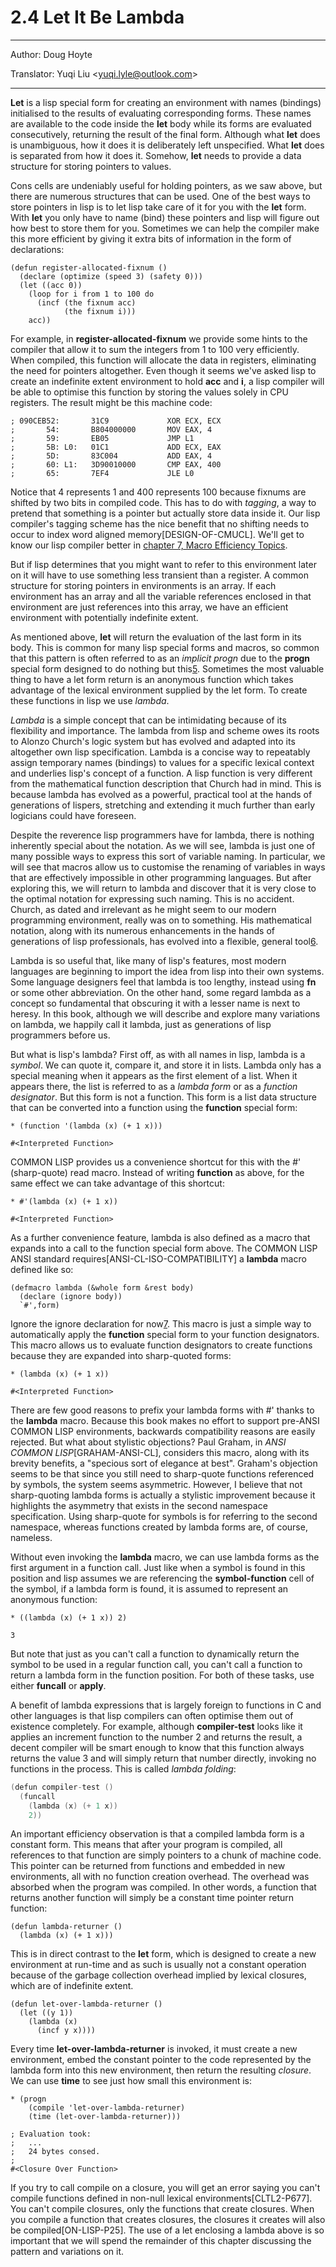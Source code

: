 # 2.4 Let It Be Lambda

---

Author: Doug Hoyte

Translator: Yuqi Liu <[yuqi.lyle@outlook.com](mailto:yuqi.lyle@outlook.com)>

---

**Let** is a lisp special form for creating an environment with names (bindings) initialised to the results of evaluating corresponding forms. These names are available to the code inside the **let** body while its forms are evaluated consecutively, returning the result of the final form. Although what **let** does is unambiguous, how it does it is deliberately left unspecified. What **let** does is separated from how it does it. Somehow, **let** needs to provide a data structure for storing pointers to values.


Cons cells are undeniably useful for holding pointers, as we saw above, but there are numerous structures that can be used. One of the best ways to store pointers in lisp is to let lisp take care of it for you with the **let** form. With **let** you only have to name (bind) these pointers and lisp will figure out how best to store them for you. Sometimes we can help the compiler make this more efficient by giving it extra bits of information in the form of declarations:
```
(defun register-allocated-fixnum ()
  (declare (optimize (speed 3) (safety 0)))
  (let ((acc 0))
    (loop for i from 1 to 100 do
      (incf (the fixnum acc)
            (the fixnum i)))
    acc))
```
For example, in **register-allocated-fixnum** we provide some hints to the compiler that allow it to sum the integers from 1 to 100 very efficiently. When compiled, this function will allocate the data in registers, eliminating the need for pointers altogether. Even though it seems we've asked lisp to create an indefinite extent environment to hold **acc** and **i**, a lisp compiler will be able to optimise this function by storing the values solely in CPU registers. The result might be this machine code:
```
; 090CEB52:       31C9             XOR ECX, ECX
;       54:       B804000000       MOV EAX, 4
;       59:       EB05             JMP L1
;       5B: L0:   01C1             ADD ECX, EAX
;       5D:       83C004           ADD EAX, 4
;       60: L1:   3D90010000       CMP EAX, 400
;       65:       7EF4             JLE L0
```
Notice that 4 represents 1 and 400 represents 100 because fixnums are shifted by two bits in compiled code. This has to do with _tagging_, a way to pretend that something is a pointer but actually store data inside it. Our lisp compiler's tagging scheme has the nice benefit that no shifting needs to occur to index word aligned memory[DESIGN-OF-CMUCL]. We'll get to know our lisp compiler better in [chapter 7, Macro Efficiency Topics](../Chapter07/index.rst).


But if lisp determines that you might want to refer to this environment later on it will have to use something less transient than a register. A common structure for storing pointers in environments is an array. If each environment has an array and all the variable references enclosed in that environment are just references into this array, we have an efficient environment with potentially indefinite extent.


As mentioned above, **let** will return the evaluation of the last form in its body. This is common for many lisp special forms and macros, so common that this pattern is often referred to as an _implicit progn_ due to the **progn** special form designed to do nothing but this[5](https://letoverlambda.com/index.cl/guest/chap2.html#). Sometimes the most valuable thing to have a let form return is an anonymous function which takes advantage of the lexical environment supplied by the let form. To create these functions in lisp we use _lambda_.


_Lambda_ is a simple concept that can be intimidating because of its flexibility and importance. The lambda from lisp and scheme owes its roots to Alonzo Church's logic system but has evolved and adapted into its altogether own lisp specification. Lambda is a concise way to repeatably assign temporary names (bindings) to values for a specific lexical context and underlies lisp's concept of a function. A lisp function is very different from the mathematical function description that Church had in mind. This is because lambda has evolved as a powerful, practical tool at the hands of generations of lispers, stretching and extending it much further than early logicians could have foreseen.


Despite the reverence lisp programmers have for lambda, there is nothing inherently special about the notation. As we will see, lambda is just one of many possible ways to express this sort of variable naming. In particular, we will see that macros allow us to customise the renaming of variables in ways that are effectively impossible in other programming languages. But after exploring this, we will return to lambda and discover that it is very close to the optimal notation for expressing such naming. This is no accident. Church, as dated and irrelevant as he might seem to our modern programming environment, really was on to something. His mathematical notation, along with its numerous enhancements in the hands of generations of lisp professionals, has evolved into a flexible, general tool[6](https://letoverlambda.com/index.cl/guest/chap2.html#).


Lambda is so useful that, like many of lisp's features, most modern languages are beginning to import the idea from lisp into their own systems. Some language designers feel that lambda is too lengthy, instead using **fn** or some other abbreviation. On the other hand, some regard lambda as a concept so fundamental that obscuring it with a lesser name is next to heresy. In this book, although we will describe and explore many variations on lambda, we happily call it lambda, just as generations of lisp programmers before us.


But what is lisp's lambda? First off, as with all names in lisp, lambda is a _symbol_. We can quote it, compare it, and store it in lists. Lambda only has a special meaning when it appears as the first element of a list. When it appears there, the list is referred to as a _lambda form_ or as a _function designator_. But this form is not a function. This form is a list data structure that can be converted into a function using the **function** special form:
```
* (function '(lambda (x) (+ 1 x)))

#<Interpreted Function>
```
COMMON LISP provides us a convenience shortcut for this with the #' (sharp-quote) read macro. Instead of writing **function** as above, for the same effect we can take advantage of this shortcut:
```
* #'(lambda (x) (+ 1 x))

#<Interpreted Function>
```
As a further convenience feature, lambda is also defined as a macro that expands into a call to the function special form above. The COMMON LISP ANSI standard requires[ANSI-CL-ISO-COMPATIBILITY] a **lambda** macro defined like so:
```
(defmacro lambda (&whole form &rest body)
  (declare (ignore body))
  `#',form)
```
Ignore the ignore declaration for now[7](https://letoverlambda.com/index.cl/guest/chap2.html#). This macro is just a simple way to automatically apply the **function** special form to your function designators. This macro allows us to evaluate function designators to create functions because they are expanded into sharp-quoted forms:
```
* (lambda (x) (+ 1 x))

#<Interpreted Function>
```
There are few good reasons to prefix your lambda forms with #' thanks to the **lambda** macro. Because this book makes no effort to support pre-ANSI COMMON LISP environments, backwards compatibility reasons are easily rejected. But what about stylistic objections? Paul Graham, in _ANSI COMMON LISP_[GRAHAM-ANSI-CL], considers this macro, along with its brevity benefits, a "specious sort of elegance at best". Graham's objection seems to be that since you still need to sharp-quote functions referenced by symbols, the system seems asymmetric. However, I believe that not sharp-quoting lambda forms is actually a stylistic improvement because it highlights the asymmetry that exists in the second namespace specification. Using sharp-quote for symbols is for referring to the second namespace, whereas functions created by lambda forms are, of course, nameless.


Without even invoking the **lambda** macro, we can use lambda forms as the first argument in a function call. Just like when a symbol is found in this position and lisp assumes we are referencing the **symbol-function** cell of the symbol, if a lambda form is found, it is assumed to represent an anonymous function:
```
* ((lambda (x) (+ 1 x)) 2)

3
```
But note that just as you can't call a function to dynamically return the symbol to be used in a regular function call, you can't call a function to return a lambda form in the function position. For both of these tasks, use either **funcall** or **apply**.


A benefit of lambda expressions that is largely foreign to functions in C and other languages is that lisp compilers can often optimise them out of existence completely. For example, although **compiler-test** looks like it applies an increment function to the number 2 and returns the result, a decent compiler will be smart enough to know that this function always returns the value 3 and will simply return that number directly, invoking no functions in the process. This is called _lambda folding_:
```c
(defun compiler-test ()
  (funcall
    (lambda (x) (+ 1 x))
    2))
```
An important efficiency observation is that a compiled lambda form is a constant form. This means that after your program is compiled, all references to that function are simply pointers to a chunk of machine code. This pointer can be returned from functions and embedded in new environments, all with no function creation overhead. The overhead was absorbed when the program was compiled. In other words, a function that returns another function will simply be a constant time pointer return function:
```
(defun lambda-returner ()
  (lambda (x) (+ 1 x)))
```
This is in direct contrast to the **let** form, which is designed to create a new environment at run-time and as such is usually not a constant operation because of the garbage collection overhead implied by lexical closures, which are of indefinite extent.
```
(defun let-over-lambda-returner ()
  (let ((y 1))
    (lambda (x)
      (incf y x))))
```
Every time **let-over-lambda-returner** is invoked, it must create a new environment, embed the constant pointer to the code represented by the lambda form into this new environment, then return the resulting _closure_. We can use **time** to see just how small this environment is:
```
* (progn
    (compile 'let-over-lambda-returner)
    (time (let-over-lambda-returner)))

; Evaluation took:
;   ...
;   24 bytes consed.
;
#<Closure Over Function>
```
If you try to call compile on a closure, you will get an error saying you can't compile functions defined in non-null lexical environments[CLTL2-P677]. You can't compile closures, only the functions that create closures. When you compile a function that creates closures, the closures it creates will also be compiled[ON-LISP-P25].
The use of a let enclosing a lambda above is so important that we will spend the remainder of this chapter discussing the pattern and variations on it.
